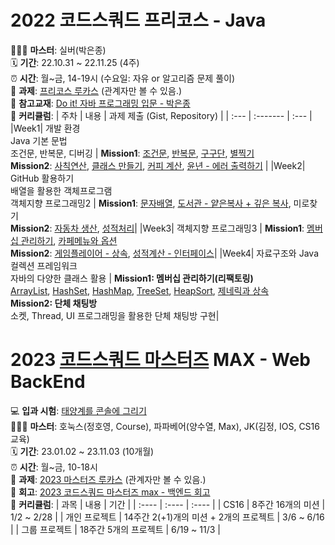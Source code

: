 # 2022 코드스쿼드 프리코스 - Java

👩🏻‍🏫 **마스터**: 실버(박은종)  
🗓 **기간**: 22.10.31 ~ 22.11.25 (4주)  
⏰ **시간**: 월~금, 14-19시 (수요일: 자유 or 알고리즘 문제 풀이)  
📄 **과제**: [프리코스 루카스](https://lucas.codesquad.kr/precourse/course/Java-%ED%94%84%EB%A6%AC%EC%BD%94%EC%8A%A4) (관계자만 볼 수 있음.)  
📕 **참고교재**: [Do it! 자바 프로그래밍 입문 - 박은종](https://www.aladin.co.kr/shop/wproduct.aspx?ItemId=157852460)  
🏫 **커리큘럼**: 
| 주차 | 내용 | 과제 제출 (Gist, Repository)   |
| :--- | :------- | :--- |
|Week1| 개발 환경 <br> Java 기본 문법 <br> 조건문, 반복문, 디버깅 | **Mission1**: [조건문](https://gist.github.com/sudago/5bec66a2d18f9d7125a89e6a185553c5), [반복문](https://gist.github.com/sudago/2f830ebaebe20fdf2d69e04f5c5e5a19), [구구단](https://gist.github.com/sudago/6cb689f6f609a7665c4890bb819ec556), [별찍기](https://gist.github.com/sudago/0427982e600ecb46123361e4b09fc803) <br> **Mission2**: [사칙연산](https://gist.github.com/sudago/cfe9344c8219ee0c2537860d85bab580), [클래스 만들기](https://gist.github.com/sudago/fe8e3352b82b2db95c840fe15e74aa87), [커피 계산](https://gist.github.com/sudago/d2cb151cb3f6ea521f449a3c057f8d8a), [윤년 - 에러 출력하기](https://gist.github.com/sudago/c2bf9fd40390c9ef5ac56735a34d5c76) |
|Week2| GitHub 활용하기 <br> 배열을 활용한 객체프로그램 <br> 객체지향 프로그래밍2 | **Mission1**: [문자배열](https://gist.github.com/sudago/5e50a6f7cf42bfe94941bc474a544fe2), [도서관 - 얕은복사 + 깊은 복사](https://gist.github.com/sudago/9542ab8b432638518771b432d0618bc8), 미로찾기 <br> **Mission2**: [자동차 생산](https://github.com/sudago/masters-pre/tree/main/src/week2/second_mission/mission1), [성적처리](https://github.com/sudago/masters-pre/tree/main/src/week2/second_mission/mission2)|
|Week3| 객체지향 프로그래밍3 | **Mission1**: [멤버십 관리하기](https://github.com/sudago/masters-pre/tree/main/src/week3/first_mission/mission1), [카페메뉴와 옵션](https://github.com/sudago/masters-pre/tree/main/src/week3/first_mission/mission2) <br> **Mission2**: [게임플레이어 - 상속](https://github.com/sudago/masters-pre/tree/main/src/week3/second_mission/mission1), [성적계산 - 인터페이스](https://github.com/sudago/masters-pre/tree/main/src/week3/second_mission/mission2)|
|Week4| 자료구조와 Java 컬렉션 프레임워크 <br> 자바의 다양한 클래스 활용 | **Mission1: 멤버십 관리하기(리팩토링)** <br> [ArrayList](https://github.com/sudago/masters-pre/tree/main/src/week4/first_mission/mission1), [HashSet](https://github.com/sudago/masters-pre/tree/main/src/week4/first_mission/mission2), [HashMap](https://github.com/sudago/masters-pre/tree/main/src/week4/first_mission/mission3), [TreeSet](https://github.com/sudago/masters-pre/tree/main/src/week4/first_mission/mission4), [HeapSort](https://github.com/sudago/masters-pre/tree/main/src/week4/first_mission/mission5), [제네릭과 상속](https://github.com/sudago/masters-pre/tree/main/src/week4/first_mission/mission6) <br> **Mission2: 단체 채팅방** <br> 소켓, Thread, UI 프로그래밍을 활용한 단체 채팅방 구현|
 <br>

# 2023 [코드스쿼드 마스터즈](https://codesquad.kr/masters) MAX - Web BackEnd

💻 **입과 시험**: [태양계를 콘솔에 그리기](https://github.com/sudago/masters-test)  
👩🏻‍🏫 **마스터**: 호눅스(정호영, Course), 파파베어(양수열, Max), JK(김정, IOS, CS16 교육)  
🗓 **기간**: 23.01.02 ~ 23.11.03 (10개월)  
⏰ **시간**: 월~금, 10-18시  
📄 **과제**: [2023 마스터즈 루카스](https://lucas.codesquad.kr/masters-2023) (관계자만 볼 수 있음.)  
📝 **회고**: [2023 코드스쿼드 마스터즈 max - 백엔드 회고](https://jian-nii.tistory.com/46)  
🏫 **커리큘럼**: 
| 과목 | 내용 | 기간 |
| :---- | :---- | :---- |
| CS16 | 8주간 16개의 미션 | 1/2 ~ 2/28 |
| 개인 프로젝트 | 14주간 2(+1)개의 미션 + 2개의 프로젝트 | 3/6 ~ 6/16 |
| 그룹 프로젝트 | 18주간 5개의 프로젝트 | 6/19 ~ 11/3 |
